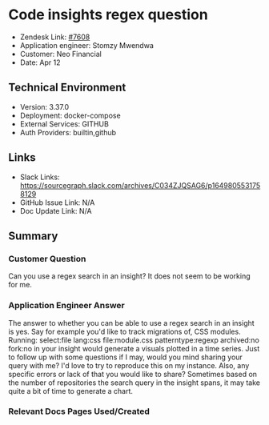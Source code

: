 # Code insights regex question <!-- Ticket Title  Hint: include keywords to make it searchable -->

- Zendesk Link: [#7608](https://sourcegraph.zendesk.com/agent/tickets/7608)
- Application engineer: Stomzy Mwendwa
- Customer: Neo Financial <!-- Redact if this contains personally identifying information -->
- Date: Apr 12

<!-- Data populated from integration, speak to Ben Gordon or Michael Bali if not working -->
<!-- During Internal team trial, fill missing data manually (we are waiting for all data to sync) -->

## Technical Environment
- Version: 3.37.0​
- Deployment: docker-compose
- External Services: GITHUB
- Auth Providers: builtin,github


## Links
<!-- Data for application engineer manual entry -->
- Slack Links: https://sourcegraph.slack.com/archives/C034ZJQSAG6/p1649805531758129 
- GitHub Issue Link: N/A
- Doc Update Link: N/A

## Summary
### Customer Question
Can you use a regex search in an insight? It does not seem to be working for me.
### Application Engineer Answer
The answer to whether you can be able to use a regex search in an insight is yes.
Say for example you'd like to track migrations of, CSS modules. Running:
select:file lang:css file:module.css patterntype:regexp archived:no fork:no in your insight would generate a visuals plotted in a time series.
Just to follow up with some questions if I may, would you mind sharing your query with me? I'd love to try to reproduce this on my instance.
Also, any specific errors or lack of that you would like to share?
Sometimes based on the number of repositories the search query in the insight spans, it may take quite a bit of time to generate a chart.
### Relevant Docs Pages Used/Created
